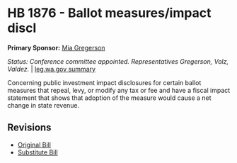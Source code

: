 # HB 1876 - Ballot measures/impact discl
**Primary Sponsor:** [Mia Gregerson](/person/leg/mia.gregerson.md)

*Status: Conference committee appointed.  Representatives Gregerson, Volz, Valdez.* | [leg.wa.gov summary](https://app.leg.wa.gov/billsummary?BillNumber=1876&Year=2021)

Concerning public investment impact disclosures for certain ballot measures that repeal, levy, or modify any tax or fee and have a fiscal impact statement that shows that adoption of the measure would cause a net change in state revenue.

## Revisions
* [Original Bill](1/)
* [Substitute Bill](S/)